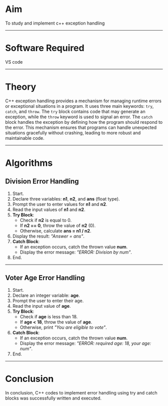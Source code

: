 <h1>Aim</h1>
<p>To study and implement c++ exception handling</p>
<hr>
<h1>Software Required</h1>
<p>VS code</p>
<hr>
<h1>Theory</h1>
<p>C++ exception handling provides a mechanism for managing runtime errors or exceptional situations in a program. It uses three main keywords: <code>try</code>, <code>catch</code>, and <code>throw</code>. The <code>try</code> block contains code that may generate an exception, while the <code>throw</code> keyword is used to signal an error. The <code>catch</code> block handles the exception by defining how the program should respond to the error. This mechanism ensures that programs can handle unexpected situations gracefully without crashing, leading to more robust and maintainable code.</p>
<hr>
<h1>Algorithms</h1>
<h2>Division Error Handling</h2>
<ol>
    <li>Start.</li>
    <li>Declare three variables: <strong>n1</strong>, <strong>n2</strong>, and <strong>ans</strong> (float type).</li>
    <li>Prompt the user to enter values for <strong>n1</strong> and <strong>n2</strong>.</li>
    <li>Read the input values of <strong>n1</strong> and <strong>n2</strong>.</li>
    <li><strong>Try Block</strong>:
        <ul>
            <li>Check if <strong>n2</strong> is equal to 0.</li>
            <li>If <strong>n2 == 0</strong>, throw the value of <strong>n2</strong> (0).</li>
            <li>Otherwise, calculate <strong>ans = n1 / n2</strong>.</li>
        </ul>
    </li>
    <li>Display the result: <em>"Answer = ans"</em>.</li>
    <li><strong>Catch Block</strong>:
        <ul>
            <li>If an exception occurs, catch the thrown value <strong>num</strong>.</li>
            <li>Display the error message: <em>"ERROR: Division by num"</em>.</li>
        </ul>
    </li>
    <li>End.</li>
</ol>
<hr>
<h2>Voter Age Error Handling</h2>
<ol>
    <li>Start.</li>
    <li>Declare an integer variable: <strong>age</strong>.</li>
    <li>Prompt the user to enter their age.</li>
    <li>Read the input value of <strong>age</strong>.</li>
    <li><strong>Try Block</strong>:
        <ul>
            <li>Check if <strong>age</strong> is less than 18.</li>
            <li>If <strong>age &lt; 18</strong>, throw the value of <strong>age</strong>.</li>
            <li>Otherwise, print <em>"You are eligible to vote"</em>.</li>
        </ul>
    </li>
    <li><strong>Catch Block</strong>:
        <ul>
            <li>If an exception occurs, catch the thrown value <strong>num</strong>.</li>
            <li>Display the error message: <em>"ERROR: required age: 18, your age: num"</em>.</li>
        </ul>
    </li>
    <li>End.</li>
</ol>
<hr>
<h1>Conclusion</h1>
<p>In conclusion, C++ codes to implement error handling using try and catch blocks was successfully written and executed.</p>
